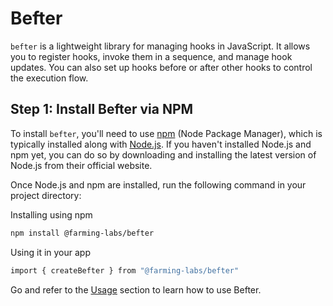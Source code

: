 # Befter

`befter` is a lightweight library for managing hooks in JavaScript. It allows you to register hooks, invoke them in a sequence, and manage hook updates. You can also set up hooks before or after other hooks to control the execution flow.

## Step 1: Install Befter via NPM

To install `befter`, you'll need to use [npm](https://www.npmjs.com/) (Node Package Manager), which is typically installed along with [Node.js](https://nodejs.org/). If you haven't installed Node.js and npm yet, you can do so by downloading and installing the latest version of Node.js from their official website.

Once Node.js and npm are installed, run the following command in your project directory:

Installing using npm

```bash
npm install @farming-labs/befter
```

Using it in your app

```bash
import { createBefter } from "@farming-labs/befter"
```

Go and refer to the [Usage](https://farming-labs.vercel.app/docs/befter/usage) section to learn how to use Befter.
